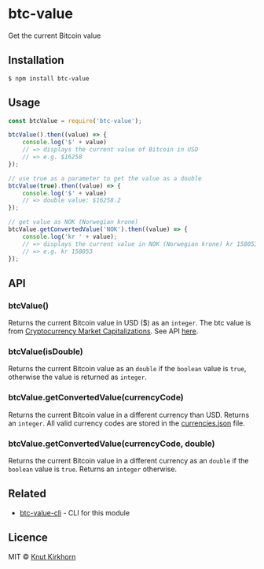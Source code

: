 # btc-value
Get the current Bitcoin value

## Installation
```
$ npm install btc-value
```

## Usage
```js
const btcValue = require('btc-value');

btcValue().then((value) => {
    console.log('$' + value)
    // => displays the current value of Bitcoin in USD
    // => e.g. $16258
});

// use true as a parameter to get the value as a double
btcValue(true).then((value) => {
    console.log('$' + value)
    // => double value: $16258.2
});

// get value as NOK (Norwegian krone)
btcValue.getConvertedValue('NOK').then((value) => {
    console.log('kr ' + value);
    // => displays the current value in NOK (Norwegian krone) kr 158053
    // => e.g. kr 158053
});
```

## API
### btcValue()
Returns the current Bitcoin value in USD ($) as an ```integer```.
The btc value is from [Cryptocurrency Market Capitalizations](https://coinmarketcap.com/). See API [here](https://coinmarketcap.com/api/).

### btcValue(isDouble)
Returns the current Bitcoin value as an ```double``` if the ```boolean``` value is ```true```, otherwise the value is returned as ```integer```.

### btcValue.getConvertedValue(currencyCode)
Returns the current Bitcoin value in a different currency than USD. Returns an ```integer```. All valid currency codes are stored in the [currencies.json](currencies.json) file.

### btcValue.getConvertedValue(currencyCode, double)
Returns the current Bitcoin value in a different currency as an ```double``` if the ```boolean``` value is ```true```. Returns an ```integer``` otherwise. 

## Related
- [btc-value-cli](https://github.com/Knutakir/btc-value-cli) - CLI for this module

## Licence
MIT © [Knut Kirkhorn](LICENSE)
